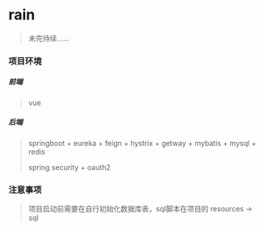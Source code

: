 # rain

> 未完待续……

### 项目环境

##### 前端
> vue
>
##### 后端

> springboot + eureka + feign + hystrix + getway + mybatis + mysql + redis
>
> spring security + oauth2
>

### 注意事项

> 项目启动前需要在自行初始化数据库表，sql脚本在项目的 resources -> sql
